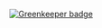 

[![Greenkeeper badge](https://badges.greenkeeper.io/kumavis/ast-yaml.svg)](https://greenkeeper.io/)